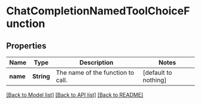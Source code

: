 # ChatCompletionNamedToolChoiceFunction


## Properties
Name | Type | Description | Notes
------------ | ------------- | ------------- | -------------
**name** | **String** | The name of the function to call. | [default to nothing]


[[Back to Model list]](../README.md#models) [[Back to API list]](../README.md#api-endpoints) [[Back to README]](../README.md)


